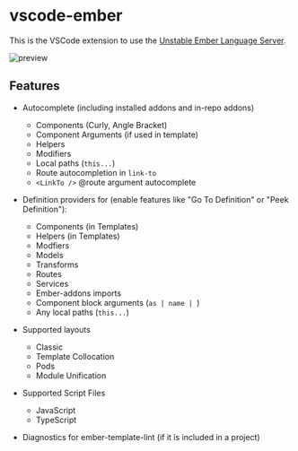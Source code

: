 # vscode-ember

This is the VSCode extension to use the [Unstable Ember Language Server](https://github.com/lifeart/ember-language-server).  

![preview](preview.gif)

## Features

- Autocomplete (including installed addons and in-repo addons)
  - Components (Curly, Angle Bracket)
  - Component Arguments (if used in template)
  - Helpers
  - Modifiers
  - Local paths (`this...`)
  - Route autocompletion in `link-to`
  - `<LinkTo />` @route argument autocomplete


- Definition providers for (enable features like "Go To Definition" or "Peek Definition"):
  - Components (in Templates)
  - Helpers (in Templates)
  - Modfiers
  - Models
  - Transforms
  - Routes
  - Services
  - Ember-addons imports
  - Component block arguments (`as | name | `)
  - Any local paths (`this...`)
 
- Supported layouts
  - Classic 
  - Template Collocation
  - Pods
  - Module Unification

- Supported Script Files
  - JavaScript
  - TypeScript

- Diagnostics for ember-template-lint (if it is included in a project)
